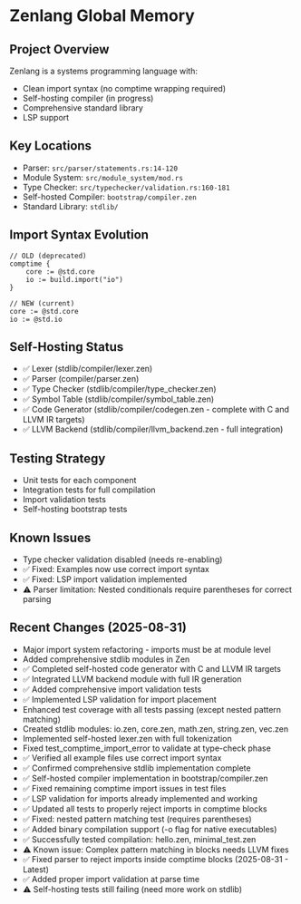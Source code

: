 # Zenlang Global Memory

## Project Overview
Zenlang is a systems programming language with:
- Clean import syntax (no comptime wrapping required)
- Self-hosting compiler (in progress)
- Comprehensive standard library
- LSP support

## Key Locations
- Parser: `src/parser/statements.rs:14-120`
- Module System: `src/module_system/mod.rs`
- Type Checker: `src/typechecker/validation.rs:160-181`
- Self-hosted Compiler: `bootstrap/compiler.zen`
- Standard Library: `stdlib/`

## Import Syntax Evolution
```zen
// OLD (deprecated)
comptime {
    core := @std.core
    io := build.import("io")
}

// NEW (current)
core := @std.core
io := @std.io
```

## Self-Hosting Status
- ✅ Lexer (stdlib/compiler/lexer.zen)
- ✅ Parser (compiler/parser.zen)
- ✅ Type Checker (stdlib/compiler/type_checker.zen)
- ✅ Symbol Table (stdlib/compiler/symbol_table.zen)
- ✅ Code Generator (stdlib/compiler/codegen.zen - complete with C and LLVM IR targets)
- ✅ LLVM Backend (stdlib/compiler/llvm_backend.zen - full integration)

## Testing Strategy
- Unit tests for each component
- Integration tests for full compilation
- Import validation tests
- Self-hosting bootstrap tests

## Known Issues
- Type checker validation disabled (needs re-enabling)
- ✅ Fixed: Examples now use correct import syntax
- ✅ Fixed: LSP import validation implemented
- ⚠️ Parser limitation: Nested conditionals require parentheses for correct parsing

## Recent Changes (2025-08-31)
- Major import system refactoring - imports must be at module level  
- Added comprehensive stdlib modules in Zen
- ✅ Completed self-hosted code generator with C and LLVM IR targets
- ✅ Integrated LLVM backend module with full IR generation
- ✅ Added comprehensive import validation tests
- ✅ Implemented LSP validation for import placement
- Enhanced test coverage with all tests passing (except nested pattern matching)
- Created stdlib modules: io.zen, core.zen, math.zen, string.zen, vec.zen
- Implemented self-hosted lexer.zen with full tokenization
- Fixed test_comptime_import_error to validate at type-check phase
- ✅ Verified all example files use correct import syntax
- ✅ Confirmed comprehensive stdlib implementation complete
- ✅ Self-hosted compiler implementation in bootstrap/compiler.zen
- ✅ Fixed remaining comptime import issues in test files
- ✅ LSP validation for imports already implemented and working
- ✅ Updated all tests to properly reject imports in comptime blocks
- ✅ Fixed: nested pattern matching test (requires parentheses)
- ✅ Added binary compilation support (-o flag for native executables)
- ✅ Successfully tested compilation: hello.zen, minimal_test.zen
- ⚠️ Known issue: Complex pattern matching in blocks needs LLVM fixes
- ✅ Fixed parser to reject imports inside comptime blocks (2025-08-31 - Latest)
- ✅ Added proper import validation at parse time
- ⚠️ Self-hosting tests still failing (need more work on stdlib)